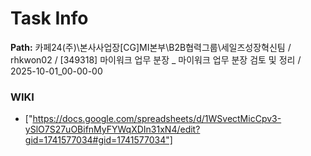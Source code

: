 # Task Info

**Path:** 카페24(주)\본사사업장\[CG]MI본부\B2B협력그룹\세일즈성장혁신팀 / rhkwon02 / [349318] 마이워크 업무 분장 _ 마이워크 업무 분장 검토 및 정리 / 2025-10-01_00-00-00

### WIKI
- ["https://docs.google.com/spreadsheets/d/1WSvectMicCpv3-ySlO7S27uOBifnMyFYWqXDIn31xN4/edit?gid=1741577034#gid=1741577034"]

